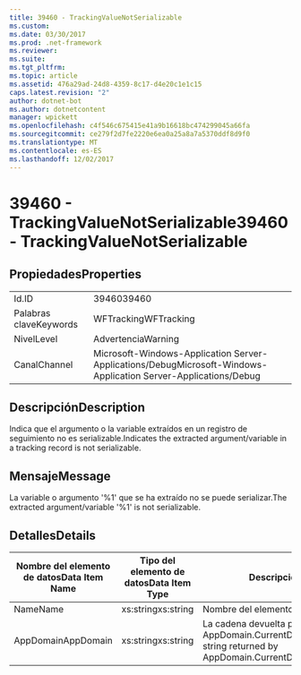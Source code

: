 ```yaml
---
title: 39460 - TrackingValueNotSerializable
ms.custom: 
ms.date: 03/30/2017
ms.prod: .net-framework
ms.reviewer: 
ms.suite: 
ms.tgt_pltfrm: 
ms.topic: article
ms.assetid: 476a29ad-24d8-4359-8c17-d4e20c1e1c15
caps.latest.revision: "2"
author: dotnet-bot
ms.author: dotnetcontent
manager: wpickett
ms.openlocfilehash: c4f546c675415e41a9b16618bc474299045a66fa
ms.sourcegitcommit: ce279f2d7fe2220e6ea0a25a8a7a5370ddf8d9f0
ms.translationtype: MT
ms.contentlocale: es-ES
ms.lasthandoff: 12/02/2017
---
```

# <a name="39460---trackingvaluenotserializable"></a><span data-ttu-id="a15b7-102">39460 - TrackingValueNotSerializable</span><span class="sxs-lookup"><span data-stu-id="a15b7-102">39460 - TrackingValueNotSerializable</span></span>
## <a name="properties"></a><span data-ttu-id="a15b7-103">Propiedades</span><span class="sxs-lookup"><span data-stu-id="a15b7-103">Properties</span></span>  
  
|||  
|-|-|  
|<span data-ttu-id="a15b7-104">Id.</span><span class="sxs-lookup"><span data-stu-id="a15b7-104">ID</span></span>|<span data-ttu-id="a15b7-105">39460</span><span class="sxs-lookup"><span data-stu-id="a15b7-105">39460</span></span>|  
|<span data-ttu-id="a15b7-106">Palabras clave</span><span class="sxs-lookup"><span data-stu-id="a15b7-106">Keywords</span></span>|<span data-ttu-id="a15b7-107">WFTracking</span><span class="sxs-lookup"><span data-stu-id="a15b7-107">WFTracking</span></span>|  
|<span data-ttu-id="a15b7-108">Nivel</span><span class="sxs-lookup"><span data-stu-id="a15b7-108">Level</span></span>|<span data-ttu-id="a15b7-109">Advertencia</span><span class="sxs-lookup"><span data-stu-id="a15b7-109">Warning</span></span>|  
|<span data-ttu-id="a15b7-110">Canal</span><span class="sxs-lookup"><span data-stu-id="a15b7-110">Channel</span></span>|<span data-ttu-id="a15b7-111">Microsoft-Windows-Application Server-Applications/Debug</span><span class="sxs-lookup"><span data-stu-id="a15b7-111">Microsoft-Windows-Application Server-Applications/Debug</span></span>|  
  
## <a name="description"></a><span data-ttu-id="a15b7-112">Descripción</span><span class="sxs-lookup"><span data-stu-id="a15b7-112">Description</span></span>  
 <span data-ttu-id="a15b7-113">Indica que el argumento o la variable extraídos en un registro de seguimiento no es serializable.</span><span class="sxs-lookup"><span data-stu-id="a15b7-113">Indicates the extracted argument/variable in a tracking record is not serializable.</span></span>  
  
## <a name="message"></a><span data-ttu-id="a15b7-114">Mensaje</span><span class="sxs-lookup"><span data-stu-id="a15b7-114">Message</span></span>  
 <span data-ttu-id="a15b7-115">La variable o argumento '%1' que se ha extraído no se puede serializar.</span><span class="sxs-lookup"><span data-stu-id="a15b7-115">The extracted argument/variable '%1' is not serializable.</span></span>  
  
## <a name="details"></a><span data-ttu-id="a15b7-116">Detalles</span><span class="sxs-lookup"><span data-stu-id="a15b7-116">Details</span></span>  
  
|<span data-ttu-id="a15b7-117">Nombre del elemento de datos</span><span class="sxs-lookup"><span data-stu-id="a15b7-117">Data Item Name</span></span>|<span data-ttu-id="a15b7-118">Tipo del elemento de datos</span><span class="sxs-lookup"><span data-stu-id="a15b7-118">Data Item Type</span></span>|<span data-ttu-id="a15b7-119">Descripción</span><span class="sxs-lookup"><span data-stu-id="a15b7-119">Description</span></span>|  
|--------------------|--------------------|-----------------|  
|<span data-ttu-id="a15b7-120">Name</span><span class="sxs-lookup"><span data-stu-id="a15b7-120">Name</span></span>|<span data-ttu-id="a15b7-121">xs:string</span><span class="sxs-lookup"><span data-stu-id="a15b7-121">xs:string</span></span>|<span data-ttu-id="a15b7-122">Nombre del elemento.</span><span class="sxs-lookup"><span data-stu-id="a15b7-122">The name of the item.</span></span>|  
|<span data-ttu-id="a15b7-123">AppDomain</span><span class="sxs-lookup"><span data-stu-id="a15b7-123">AppDomain</span></span>|<span data-ttu-id="a15b7-124">xs:string</span><span class="sxs-lookup"><span data-stu-id="a15b7-124">xs:string</span></span>|<span data-ttu-id="a15b7-125">La cadena devuelta por AppDomain.CurrentDomain.FriendlyName.</span><span class="sxs-lookup"><span data-stu-id="a15b7-125">The string returned by AppDomain.CurrentDomain.FriendlyName.</span></span>|
